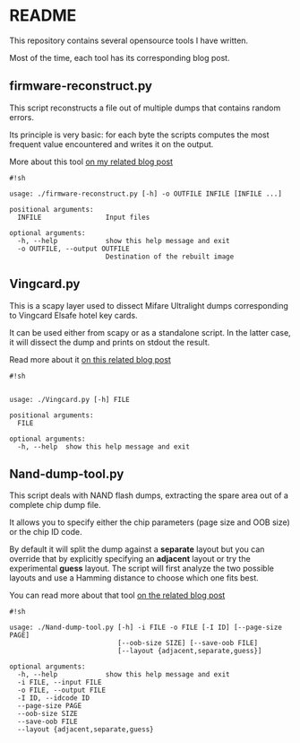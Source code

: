 # README #

This repository contains several opensource tools I have written.

Most of the time, each tool has its corresponding blog post.


## firmware-reconstruct.py ##

This script reconstructs a file out of multiple dumps that contains random errors.

Its principle is very basic: for each byte the scripts computes the most frequent value encountered and writes it on the output.

More about this tool [on my related blog post](http://blog.j-michel.org/post/61394420099/firmware-extraction-and-reconstruction)

```
#!sh

usage: ./firmware-reconstruct.py [-h] -o OUTFILE INFILE [INFILE ...]

positional arguments:
  INFILE                Input files

optional arguments:
  -h, --help            show this help message and exit
  -o OUTFILE, --output OUTFILE
                        Destination of the rebuilt image
```


## Vingcard.py ##

This is a scapy layer used to dissect Mifare Ultralight dumps corresponding to Vingcard Elsafe hotel key cards.

It can be used either from scapy or as a standalone script. In the latter case, it will dissect the dump and prints on stdout the result.

Read more about it [on this related blog post](http://blog.j-michel.org/post/85755629755/rfid-followup-on-vingcard)


```
#!sh


usage: ./Vingcard.py [-h] FILE

positional arguments:
  FILE

optional arguments:
  -h, --help  show this help message and exit
```

## Nand-dump-tool.py ##

This script deals with NAND flash dumps, extracting the spare area out of a complete chip dump file.

It allows you to specify either the chip parameters (page size and OOB size) or the chip ID code.

By default it will split the dump against a **separate** layout but you can override that by explicitly specifying an **adjacent** layout or try the experimental **guess** layout. The script will first analyze the two possible layouts and use a Hamming distance to choose which one fits best.

You can read more about that tool [on the related blog post](http://blog.j-michel.org)
```
#!sh

usage: ./Nand-dump-tool.py [-h] -i FILE -o FILE [-I ID] [--page-size PAGE]
                           [--oob-size SIZE] [--save-oob FILE]
                           [--layout {adjacent,separate,guess}]

optional arguments:
  -h, --help            show this help message and exit
  -i FILE, --input FILE
  -o FILE, --output FILE
  -I ID, --idcode ID
  --page-size PAGE
  --oob-size SIZE
  --save-oob FILE
  --layout {adjacent,separate,guess}
```

